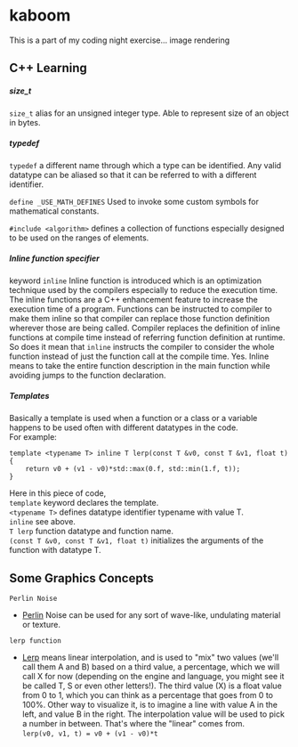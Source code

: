 # kaboom
This is a part of my coding night exercise...
image rendering

## C++ Learning
##### size_t
```size_t``` alias for an unsigned integer type. Able to represent size of an object in bytes.

##### typedef
```typedef``` a different name through which a type can be identified. Any valid datatype can be aliased so that it can be referred to with a different identifier.

 
```define _USE_MATH_DEFINES``` Used to invoke some custom symbols for mathematical constants.

```#include <algorithm>``` defines a collection of functions especially designed to be used on the ranges of elements.

##### Inline function specifier
keyword ```inline``` Inline function is introduced which is an optimization technique used by the compilers especially to reduce the execution time. The inline functions are a C++ enhancement feature to increase the execution time of a program. Functions can be instructed to compiler to make them inline so that compiler can replace those function definition wherever those are being called. Compiler replaces the definition of inline functions at compile time instead of referring function definition at runtime.\
So does it mean that ```inline``` instructs the compiler to consider the whole function instead of just the function call at the compile time. Yes. Inline means to take the entire function description in the main function while avoiding jumps to the function declaration.

##### Templates
Basically a template is used when a function or a class or a variable happens to be used often with different datatypes in the code.\
For example:
```
template <typename T> inline T lerp(const T &v0, const T &v1, float t) {
    return v0 + (v1 - v0)*std::max(0.f, std::min(1.f, t));
}
```

Here in this piece of code,\
```template``` keyword declares the template.\
```<typename T>``` defines datatype identifier typename with value T.\
```inline``` see above.\
```T lerp``` function datatype and function name.\
```(const T &v0, const T &v1, float t)``` initializes the arguments of the function with datatype T.


## Some Graphics Concepts

```Perlin Noise```
- [Perlin](https://adrianb.io/2014/08/09/perlinnoise.html) Noise can be used for any sort of wave-like, undulating material or texture.

```lerp function```
- [Lerp](https://lunarlabs.pt/blog/post/the_art_of_lerp) means linear interpolation, and is used to "mix" two values (we'll call them A and B) based on a third value, a percentage, which we will call X for now (depending on the engine and language, you might see it be called T, S or even other letters!). The third value (X) is a float value from 0 to 1, which you can think as a percentage that goes from 0 to 100%. Other way to visualize it, is to imagine a line with value A in the left, and value B in the right. The interpolation value will be used to pick a number in between. That's where the "linear" comes from.\
```lerp(v0, v1, t) = v0 + (v1 - v0)*t```






